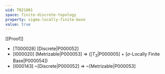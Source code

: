 ```yaml
---
uid: T021801
space: finite-discrete-topology
property: sigma-locally-finite-base
value: true
---
```

[[Proof]]

* [T000028] [Discrete|P000052]
* [I000020] [Metrizable|P000053] => ([$T_3$|P000005] + [$\sigma$-Locally Finite Base|P000054])
* [I000143] ~[Discrete|P000052] => ~[Metrizable|P000053]

